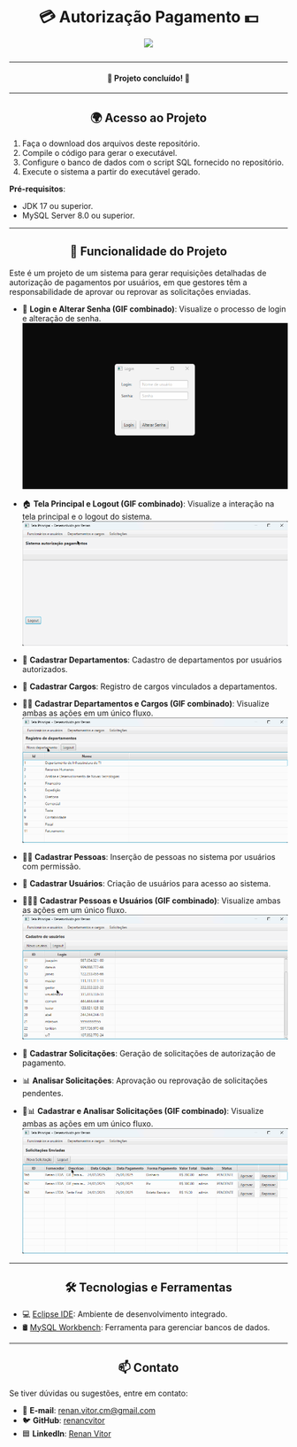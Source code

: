 <h1 align="center">💳 Autorização Pagamento 💵 <br> <img src="https://img.shields.io/badge/Status-Concluído-green"></h1>

---

<h4 align="center">🎉 Projeto concluído! 🎉</h4>

---

<h2 align="center">🌍 Acesso ao Projeto</h2>

1. Faça o download dos arquivos deste repositório.
2. Compile o código para gerar o executável.
3. Configure o banco de dados com o script SQL fornecido no repositório.
4. Execute o sistema a partir do executável gerado.

**Pré-requisitos**:
- JDK 17 ou superior.
- MySQL Server 8.0 ou superior.

---

<h2 align="center">🧮 Funcionalidade do Projeto </h2>

Este é um projeto de um sistema para gerar requisições detalhadas de autorização de pagamentos por usuários, em que gestores têm a responsabilidade de aprovar ou reprovar as solicitações enviadas.

- 🔑 **Login e Alterar Senha (GIF combinado)**: Visualize o processo de login e alteração de senha.
  ![GIF de Login e Alterar Senha](https://raw.githubusercontent.com/renancvitor/payment-authorization/main/usability-gifs/Login-AlterarSenha.gif)
  
- 🏠 **Tela Principal e Logout (GIF combinado)**: Visualize a interação na tela principal e o logout do sistema.
  ![GIF de Tela Principal e Logout](https://raw.githubusercontent.com/renancvitor/payment-authorization/main/usability-gifs/TelaPrincipalLogout.gif)
  
- 🏢 **Cadastrar Departamentos**: Cadastro de departamentos por usuários autorizados.
- 👔 **Cadastrar Cargos**: Registro de cargos vinculados a departamentos.
- 🏢👔 **Cadastrar Departamentos e Cargos (GIF combinado)**: Visualize ambas as ações em um único fluxo.  
  ![GIF de Cadastro de Departamentos e Cargos](https://raw.githubusercontent.com/renancvitor/payment-authorization/main/usability-gifs/DepartamentosCargos.gif)
  
- 👦🏽 **Cadastrar Pessoas**: Inserção de pessoas no sistema por usuários com permissão.
- 👤 **Cadastrar Usuários**: Criação de usuários para acesso ao sistema.
- 👦🏽👤 **Cadastrar Pessoas e Usuários (GIF combinado)**: Visualize ambas as ações em um único fluxo.
  ![GIF de Cadastro de Pessoas e Usuários](https://raw.githubusercontent.com/renancvitor/payment-authorization/main/usability-gifs/FuncionariosUsuarios.gif)
  
- 📝 **Cadastrar Solicitações**: Geração de solicitações de autorização de pagamento.
- 📊 **Analisar Solicitações**: Aprovação ou reprovação de solicitações pendentes.
- 📝📊 **Cadastrar e Analisar Solicitações (GIF combinado)**: Visualize ambas as ações em um único fluxo.
  ![GIF de Cadastrar e Analisar Solicitações](https://raw.githubusercontent.com/renancvitor/payment-authorization/main/usability-gifs/Solicitacoes.gif)

---

<h2 align="center">🛠️ Tecnologias e Ferramentas</h2>

- 💻 [Eclipse IDE](https://www.eclipse.org/): Ambiente de desenvolvimento integrado.
- 🛢️ [MySQL Workbench](https://www.mysql.com/products/workbench/): Ferramenta para gerenciar bancos de dados.

---

<h2 align="center">📫 Contato</h2>

Se tiver dúvidas ou sugestões, entre em contato:

- 📧 **E-mail**: [renan.vitor.cm@gmail.com](mailto:renan.vitor.cm@gmail.com)
- 🐦 **GitHub**: [renancvitor](https://github.com/renancvitor)
- 🟦 **LinkedIn**: [Renan Vitor](https://www.linkedin.com/in/renan-vitor-developer/)
